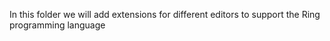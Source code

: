In this folder we will add extensions for different editors
to support the Ring programming language
